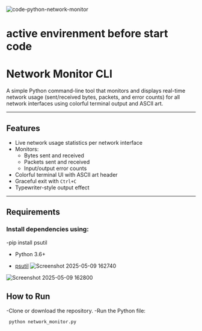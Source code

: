 
![code-python-network-monitor](https://github.com/user-attachments/assets/88fda198-b5b4-4847-961f-f6c5bd6ed825)

 # active envirenment before start code 

 #  Network Monitor CLI

A simple Python command-line tool that monitors and displays real-time network usage (sent/received bytes, packets, and error counts) for all network interfaces using colorful terminal output and ASCII art.

---

##  Features

- Live network usage statistics per network interface
- Monitors:
  - Bytes sent and received
  - Packets sent and received
  - Input/output error counts
- Colorful terminal UI with ASCII art header
- Graceful exit with `Ctrl+C`
- Typewriter-style output effect

---


##  Requirements
### Install dependencies using:


-pip install psutil
- Python 3.6+
  
- [psutil](https://pypi.org/project/psutil/)
![Screenshot 2025-05-09 162740](https://github.com/user-attachments/assets/e4f51bcb-3c2d-4bff-b1cd-1cb2ca4beb35)

![Screenshot 2025-05-09 162800](https://github.com/user-attachments/assets/6b3e15d0-446f-4428-874e-e696255414e1)
## How to Run
 -Clone or download the repository.
 -Run the Python file:
 ```bash
  python network_monitor.py



